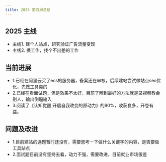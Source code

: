 ```yaml
---
title: 2025 第四周总结
---
```


## 2025 主线

- 主线1. 建个人站点，研究验证广告流量变现
- 主线2. 换工作，找个不出差的工作

## 当前进展

- 1.已经在阿里云买了ecs的服务器，备案还在审核，后续建站尝试做站点seo优化，先做工具类的
- 2.已经在看面试题，但是效果不太好，目前了解到最好的方法就是录视频教会别人，输出倒逼输入
- 3.阅读了《认知觉醒 开启自我改变的原动力》的80%，收获良多，开卷有益。

## 问题及改进

- 1.目前建站的选题暂时还没有，需要思考一下做什么关键字的内容，是否要做工具站点
- 2.面试题目前没有坚持去看，动力不强，需要改进，目前就业市场很差
